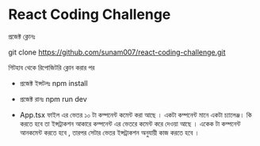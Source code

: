 # React Coding Challenge

প্রজেক্ট ক্লোনঃ

git clone https://github.com/sunam007/react-coding-challenge.git

গিটহাব থেকে রিপোজিটরি ক্লোন করার পর 

- প্রজেক্ট ইন্সটলঃ npm install

- প্রজেক্ট রানঃ npm run dev

- App.tsx ফাইল এর ভেতর ১০ টা কম্পনেন্ট কমেন্ট করা আছে । একটা কম্পনেন্ট মানে একটা চ্যালেঞ্জ।
 কি করতে হবে তা  ইন্সট্রাকশন আকারে  কম্পনেন্ট এর ভেতরে কমেন্ট করে দেওয়া আছে । 
 একেক টা কম্পনেন্ট আনকমেন্ট করতে হবে , তারপর সেটার ভেতর ইন্সট্রাকশন অনুযায়ী কাজ করতে হবে । 

